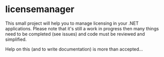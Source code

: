 # licensemanager
This small project will help you to manage licensing in your .NET applications. Please note that it's still
a work in progress then many things need to be completed (see issues) and code must be reviewed and simplified.

Help on this (and to write documentation) is more than accepted...
